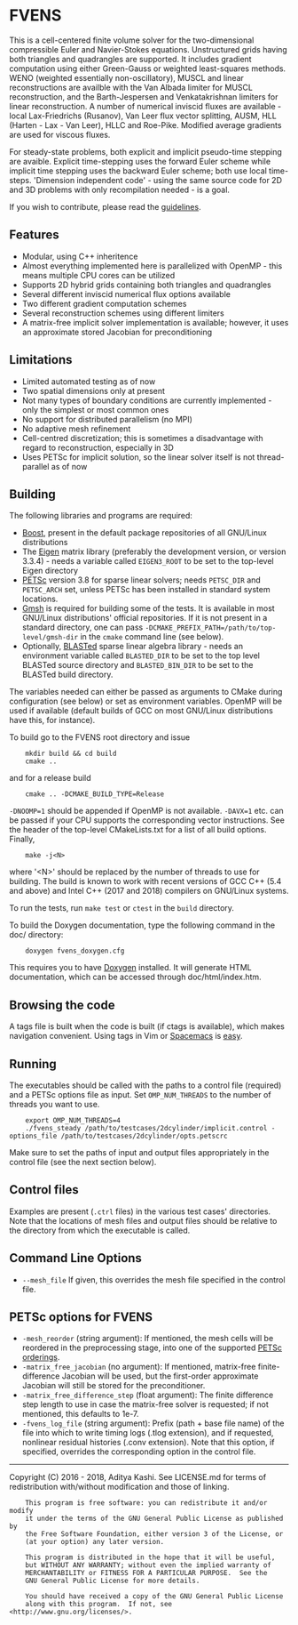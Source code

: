 FVENS
=====

This is a cell-centered finite volume solver for the two-dimensional compressible Euler and Navier-Stokes equations. Unstructured grids having both triangles and quadrangles are supported. It includes gradient computation using either Green-Gauss or weighted least-squares methods. WENO (weighted essentially non-oscillatory), MUSCL and linear reconstructions are availble with the Van Albada limiter for MUSCL reconstruction, and the Barth-Jespersen and Venkatakrishnan limiters for linear reconstruction. A number of numerical inviscid fluxes are available - local Lax-Friedrichs (Rusanov), Van Leer flux vector splitting, AUSM, HLL (Harten - Lax - Van Leer), HLLC and Roe-Pike. Modified average gradients are used for viscous fluxes.

For steady-state problems, both explicit and implicit pseudo-time stepping are avaible. Explicit time-stepping uses the forward Euler scheme while implicit time stepping uses the backward Euler scheme; both use local time-steps. 'Dimension independent code' - using the same source code for 2D and 3D problems with only recompilation needed - is a goal.

If you wish to contribute, please read the [guidelines](CONTRIBUTING.md).

Features
--------
- Modular, using C++ inheritence
- Almost everything implemented here is parallelized with OpenMP - this means multiple CPU cores can be utilized
- Supports 2D hybrid grids containing both triangles and quadrangles
- Several different inviscid numerical flux options available
- Two different gradient computation schemes
- Several reconstruction schemes using different limiters
- A matrix-free implicit solver implementation is available; however, it uses an approximate stored Jacobian for preconditioning

Limitations
-----------
- Limited automated testing as of now
- Two spatial dimensions only at present
- Not many types of boundary conditions are currently implemented - only the simplest or most common ones
- No support for distributed parallelism (no MPI)
- No adaptive mesh refinement
- Cell-centred discretization; this is sometimes a disadvantage with regard to reconstruction, especially in 3D
- Uses PETSc for implicit solution, so the linear solver itself is not thread-parallel as of now

Building
--------
The following libraries and programs are required:
- [Boost](http://www.boost.org/), present in the default package repositories of all GNU/Linux distributions
- The [Eigen](http://eigen.tuxfamily.org/index.php?title=Main_Page) matrix library (preferably the development version, or version 3.3.4) - needs a variable called `EIGEN3_ROOT` to be set to the top-level Eigen directory
- [PETSc](http://www.mcs.anl.gov/petsc/) version 3.8 for sparse linear solvers; needs `PETSC_DIR` and `PETSC_ARCH` set, unless PETSc has been installed in standard system locations.
- [Gmsh](http://gmsh.info/) is required for building some of the tests. It is available in most GNU/Linux distributions' official repositories. If it is not present in a standard directory, one can pass
`-DCMAKE_PREFIX_PATH=/path/to/top-level/gmsh-dir` in the `cmake` command line (see below).
- Optionally, [BLASTed](https://github.com/Slaedr/BLASTed) sparse linear algebra library - needs an environment variable called `BLASTED_DIR` to be set to the top level BLASTed source directory and `BLASTED_BIN_DIR` to be set to the BLASTed build directory.

The variables needed can either be passed as arguments to CMake during configuration (see below) or set as environment variables. OpenMP will be used if available (default builds of GCC on most GNU/Linux distributions have this, for instance).

To build go to the FVENS root directory and issue

		mkdir build && cd build
		cmake .. 

and for a release build

		cmake .. -DCMAKE_BUILD_TYPE=Release

`-DNOOMP=1` should be appended if OpenMP is not available. `-DAVX=1` etc. can be passed if your CPU supports the corresponding vector instructions. See the header of the top-level CMakeLists.txt for a list of all build options.  Finally,

		make -j<N>

where '\<N\>' should be replaced by the number of threads to use for building. The build is known to work with recent versions of GCC C++ (5.4 and above) and Intel C++ (2017 and 2018) compilers on GNU/Linux systems.

To run the tests, run `make test` or `ctest` in the `build` directory.

To build the Doxygen documentation, type the following command in the doc/ directory:

		doxygen fvens_doxygen.cfg

This requires you to have [Doxygen](http://www.stack.nl/~dimitri/doxygen/index.html) installed. It will generate HTML documentation, which can be accessed through doc/html/index.htm.

Browsing the code
-----------------
A tags file is built when the code is built (if ctags is available), which makes navigation convenient. Using tags in Vim or [Spacemacs](http://spacemacs.org/) is [easy](http://vim.wikia.com/wiki/Browsing_programs_with_tags).

Running
-------
The executables should be called with the paths to a control file (required) and a PETSc options file as input. Set `OMP_NUM_THREADS` to the number of threads you want to use.

		export OMP_NUM_THREADS=4
		./fvens_steady /path/to/testcases/2dcylinder/implicit.control -options_file /path/to/testcases/2dcylinder/opts.petscrc

Make sure to set the paths of input and output files appropriately in the control file (see the next section below).

Control files
-------------
Examples are present (`.ctrl` files) in the various test cases' directories. Note that the locations of mesh files and output files should be relative to the directory from which the executable is called.

Command Line Options
--------------------
* `--mesh_file` <string> If given, this overrides the mesh file specified in the control file.

PETSc options for FVENS
-----------------------
* `-mesh_reorder` (string argument): If mentioned, the mesh cells will be reordered in the preprocessing stage, into one of the supported [PETSc orderings](http://www.mcs.anl.gov/petsc/petsc-current/docs/manualpages/Mat/MatOrderingType.html).
* `-matrix_free_jacobian` (no argument): If mentioned, matrix-free finite-difference Jacobian will be used, but the first-order approximate Jacobian will still be stored for the preconditioner.
* `-matrix_free_difference_step` (float argument): The finite difference step length to use in case the matrix-free solver is requested; if not mentioned, this defaults to 1e-7.
* `-fvens_log_file` (string argument): Prefix (path + base file name) of the file into which to write timing logs (.tlog extension), and if requested, nonlinear residual histories (.conv extension). Note that this option, if specified, overrides the corresponding option in the control file.

---

Copyright (C) 2016 - 2018, Aditya Kashi. See LICENSE.md for terms of redistribution with/without modification and those of linking.

        This program is free software: you can redistribute it and/or modify
        it under the terms of the GNU General Public License as published by
        the Free Software Foundation, either version 3 of the License, or
        (at your option) any later version.

        This program is distributed in the hope that it will be useful,
        but WITHOUT ANY WARRANTY; without even the implied warranty of
        MERCHANTABILITY or FITNESS FOR A PARTICULAR PURPOSE.  See the
        GNU General Public License for more details.

        You should have received a copy of the GNU General Public License
        along with this program.  If not, see <http://www.gnu.org/licenses/>.
